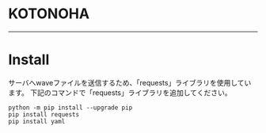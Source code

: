 # KOTONOHA
---

# Install

サーバへwaveファイルを送信するため、「requests」ライブラリを使用しています。
下記のコマンドで「requests」ライブラリを追加してください。

```
python -m pip install --upgrade pip
pip install requests
pip install yaml
``` 
